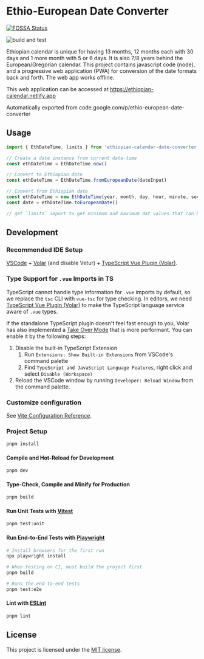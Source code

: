 # Ethio-European Date Converter
[![FOSSA Status](https://app.fossa.io/api/projects/git%2Bgithub.com%2Fmelaku-z%2Fethio-european-date-converter.svg?type=shield)](https://app.fossa.io/projects/git%2Bgithub.com%2Fmelaku-z%2Fethio-european-date-converter?ref=badge_shield)


![build and test](<https://github.com/melaku-z/ethio-european-date-converter/workflows/build and test/badge.svg>)

Ethiopian calendar is unique for having 13 months, 12 months each with 30 days and 1 more month with 5 or 6 days. It is also 7/8 years behind the European/Gregorian calendar.
This project contains javascript code (node), and a progressive web application (PWA) for conversion of the date formats back and forth. The web app works offline.

This web application can be accessed at <https://ethiopian-calendar.netlify.app>

Automatically exported from code.google.com/p/ethio-european-date-converter

## Usage

```js
import { EthDateTime, limits } from 'ethiopian-calendar-date-converter'

// Create a date instance from current date-time
const ethDateTime = EthDateTime.now()

// Convert to Ethiopian date
const ethDateTime = EthDateTime.fromEuropeanDate(dateInput)

// Convert from Ethiopian date
const ethDateTime = new EthDateTime(year, month, day, hour, minute, second)
const date = ethDateTime.toEuropeanDate()

// get `limits` import to get minimum and maximum dat values that can be processed
```

## Development

### Recommended IDE Setup

[VSCode](https://code.visualstudio.com/) + [Volar](https://marketplace.visualstudio.com/items?itemName=Vue.volar) (and disable Vetur) + [TypeScript Vue Plugin (Volar)](https://marketplace.visualstudio.com/items?itemName=Vue.vscode-typescript-vue-plugin).

### Type Support for `.vue` Imports in TS

TypeScript cannot handle type information for `.vue` imports by default, so we replace the `tsc` CLI with `vue-tsc` for type checking. In editors, we need [TypeScript Vue Plugin (Volar)](https://marketplace.visualstudio.com/items?itemName=Vue.vscode-typescript-vue-plugin) to make the TypeScript language service aware of `.vue` types.

If the standalone TypeScript plugin doesn't feel fast enough to you, Volar has also implemented a [Take Over Mode](https://github.com/johnsoncodehk/volar/discussions/471#discussioncomment-1361669) that is more performant. You can enable it by the following steps:

1. Disable the built-in TypeScript Extension
    1) Run `Extensions: Show Built-in Extensions` from VSCode's command palette
    2) Find `TypeScript and JavaScript Language Features`, right click and select `Disable (Workspace)`
2. Reload the VSCode window by running `Developer: Reload Window` from the command palette.

### Customize configuration

See [Vite Configuration Reference](https://vitejs.dev/config/).

### Project Setup

```sh
pnpm install
```

#### Compile and Hot-Reload for Development

```sh
pnpm dev
```

#### Type-Check, Compile and Minify for Production

```sh
pnpm build
```

#### Run Unit Tests with [Vitest](https://vitest.dev/)

```sh
pnpm test:unit
```

#### Run End-to-End Tests with [Playwright](https://playwright.dev)

```sh
# Install browsers for the first run
npx playwright install

# When testing on CI, must build the project first
pnpm build

# Runs the end-to-end tests
pnpm test:e2e
```

#### Lint with [ESLint](https://eslint.org/)

```sh
pnpm lint
```

## License

This project is licensed under the [MIT license](LICENSE).
